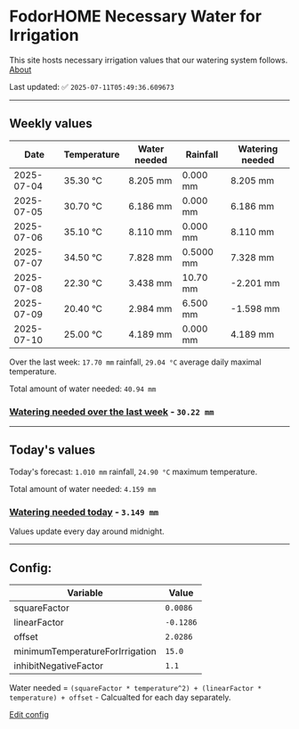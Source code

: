 # FodorHOME Necessary Water for Irrigation

This site hosts necessary irrigation values that our watering system follows. [About](https://github.com/redyau/irrigation)

Last updated: ✅ `2025-07-11T05:49:36.609673`

---

## Weekly values

| Date | Temperature | Water needed | Rainfall | Watering needed |
|-----|-----|-----|-----|-----|
| 2025-07-04 | 35.30 °C | 8.205 mm | 0.000 mm | 8.205 mm |
| 2025-07-05 | 30.70 °C | 6.186 mm | 0.000 mm | 6.186 mm |
| 2025-07-06 | 35.10 °C | 8.110 mm | 0.000 mm | 8.110 mm |
| 2025-07-07 | 34.50 °C | 7.828 mm | 0.5000 mm | 7.328 mm |
| 2025-07-08 | 22.30 °C | 3.438 mm | 10.70 mm | -2.201 mm |
| 2025-07-09 | 20.40 °C | 2.984 mm | 6.500 mm | -1.598 mm |
| 2025-07-10 | 25.00 °C | 4.189 mm | 0.000 mm | 4.189 mm |


Over the last week: `17.70 mm` rainfall, `29.04 °C` average daily maximal temperature.

Total amount of water needed: `40.94 mm`

### [Watering needed over the last week](lastweek.txt) - `30.22 mm`

---

## Today's values

Today's forecast: `1.010 mm` rainfall, `24.90 °C` maximum temperature.

Total amount of water needed: `4.159 mm`

### [Watering needed today](today.txt) - `3.149 mm`

Values update every day around midnight.

---

## Config:

| Variable | Value |
|-----|-----|
| squareFactor | `0.0086` |
| linearFactor | `-0.1286` |
| offset | `2.0286` |
| minimumTemperatureForIrrigation | `15.0` |
| inhibitNegativeFactor | `1.1` |

Water needed = `(squareFactor * temperature^2) + (linearFactor * temperature) + offset` - Calcualted for each day separately.

[Edit config](https://github.com/RedyAu/irrigation/edit/main/config.json)
